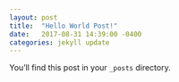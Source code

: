 ```yaml
---
layout: post
title:  "Hello World Post!"
date:   2017-08-31 14:39:00 -0400
categories: jekyll update
---
```

You’ll find this post in your `_posts` directory.